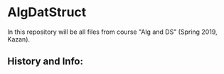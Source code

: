 # AlgDatStruct
In this repository will be all files from course "Alg and DS" (Spring 2019, Kazan).


History and Info:
------------------
